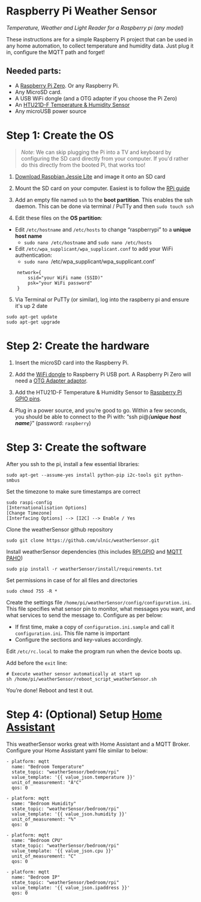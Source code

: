 # Raspberry Pi Weather Sensor

*Temperature, Weather and Light Reader for a Raspberry pi (any model)*

These instructions are for a simple Raspberry Pi project that can be used in any home automation, to collect temperature and humidity data. Just plug it in, configure the MQTT path and forget! 

## Needed parts:

* A [Raspberry Pi Zero](https://www.raspberrypi.org/products/pi-zero/).  Or any Raspberry Pi.
* Any MicroSD card. 
* A USB WiFi dongle (and a OTG adapter if you choose the Pi Zero)
* An [HTU21D-F Temperature & Humidity Sensor](https://learn.adafruit.com/adafruit-htu21d-f-temperature-humidity-sensor/overview)
* Any microUSB power source


# Step 1: Create the OS

> *Note*: We can skip plugging the Pi into a TV and keyboard by configuring the SD card directly from your computer. If you'd rather do this directly from the booted Pi, that works too!

1. [Download Raspbian Jessie Lite](https://www.raspberrypi.org/downloads/raspbian/) and image it onto an SD card 

2. Mount the SD card on your computer. Easiest is to follow the [RPi guide](https://www.raspberrypi.org/documentation/installation/installing-images/README.md)

3. Add an empty file named `ssh` to the **boot partition**.  This enables the ssh daemon. This can be done via terminal / PuTTy and then
 `sudo touch ssh`

4. Edit these files on the **OS partition**:
  * Edit `/etc/hostname` and `/etc/hosts` to change “raspberrypi” to a **unique host name**
    *  `sudo nano /etc/hostname` and `sudo nano /etc/hosts`
  * Edit `/etc/wpa_supplicant/wpa_supplicant.conf` to add your WiFi authentication:
    * `sudo nano `/etc/wpa_supplicant/wpa_supplicant.conf`

```
    network={
	    ssid="your WiFi name (SSID)"
	    psk="your WiFi password"
    }
```

5. Via Terminal or PuTTy (or similar), log into the raspberry pi and ensure it's up 2 date
 ```
 sudo apt-get update
 sudo apt-get upgrade
```


# Step 2: Create the hardware

1. Insert the microSD card into the Raspberry Pi.

2. Add the [WiFi dongle](https://www.adafruit.com/products/814) to Raspberry Pi USB port.  A Raspberry Pi Zero will need a [OTG Adapter adaptor](https://www.adafruit.com/product/2910).

3. Add the HTU21D-F Temperature & Humidity Sensor to [Raspberry Pi GPIO pins](https://pinout.xyz/). 

4. Plug in a power source, and you’re good to go.  Within a few seconds, you should be able to connect to the Pi with: “ssh pi@*{**unique host name**}*” (password: `raspberry`)



# Step 3: Create the software

After you ssh to the pi, install a few essential libraries:

    sudo apt-get --assume-yes install python-pip i2c-tools git python-smbus
    
Set the timezone to make sure timestamps are correct

    sudo raspi-config
    [Internationalisation Options]
    [Change Timezone]
    [Interfacing Options] --> [I2C] --> Enable / Yes

Clone the weatherSensor github repository

    sudo git clone https://github.com/ulnic/weatherSensor.git
    
Install weatherSensor dependencies (this includes [RPI.GPIO](https://pypi.python.org/pypi/RPi.GPIO) and [MQTT PAHO](https://github.com/eclipse/paho.mqtt.python))

    sudo pip install -r weatherSensor/install/requirements.txt

Set permissions in case of for all files and directories

    sudo chmod 755 -R *

Create the settings file `/home/pi/weatherSensor/config/configuration.ini`.  This file specifies what sensor pin to monitor, what messages you want, and what services to send the message to. 
Configure as per below:
* If first time, make a copy of `configuration.ini.sample` and call it `configuration.ini`. This file name is important
* Configure the sections and key-values accordingly. 

Edit `/etc/rc.local` to make the program run when the device boots up.

Add before the `exit` line:

    # Execute weather sensor automatically at start up
    sh /home/pi/weatherSensor/reboot_script_weatherSensor.sh 

You’re done!  Reboot and test it out.

# Step 4: (Optional) Setup [Home Assistant](https://home-assistant.io)

This weatherSensor works great with Home Assistant and a MQTT Broker.
Configure your Home Assistant yaml file similar to below:

    - platform: mqtt
      name: "Bedroom Temperature"
      state_topic: "weatherSensor/bedroom/rpi"
      value_template: '{{ value_json.temperature }}'
      unit_of_measurement: "Â°C"
      qos: 0

    - platform: mqtt
      name: "Bedroom Humidity"
      state_topic: "weatherSensor/bedroom/rpi"
      value_template: '{{ value_json.humidity }}'
      unit_of_measurement: "%"
      qos: 0

    - platform: mqtt
      name: "Bedroom CPU"
      state_topic: "weatherSensor/bedroom/rpi"
      value_template: '{{ value_json.cpu }}'
      unit_of_measurement: "C"
      qos: 0

    - platform: mqtt
      name: "Bedroom IP"
      state_topic: "weatherSensor/bedroom/rpi"
      value_template: '{{ value_json.ipaddress }}'
      qos: 0
   